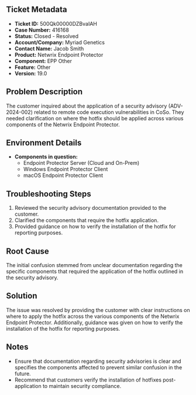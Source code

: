 ## Ticket Metadata
- **Ticket ID:** 500Qk00000DZBvaIAH
- **Case Number:** 416168
- **Status:** Closed - Resolved
- **Account/Company:** Myriad Genetics
- **Contact Name:** Jacob Smith
- **Product:** Netwrix Endpoint Protector
- **Component:** EPP Other
- **Feature:** Other
- **Version:** 19.0

## Problem Description
The customer inquired about the application of a security advisory (ADV-2024-002) related to remote code execution vulnerabilities in CoSo. They needed clarification on where the hotfix should be applied across various components of the Netwrix Endpoint Protector.

## Environment Details
- **Components in question:**
  - Endpoint Protector Server (Cloud and On-Prem)
  - Windows Endpoint Protector Client
  - macOS Endpoint Protector Client

## Troubleshooting Steps
1. Reviewed the security advisory documentation provided to the customer.
2. Clarified the components that require the hotfix application.
3. Provided guidance on how to verify the installation of the hotfix for reporting purposes.

## Root Cause
The initial confusion stemmed from unclear documentation regarding the specific components that required the application of the hotfix outlined in the security advisory.

## Solution
The issue was resolved by providing the customer with clear instructions on where to apply the hotfix across the various components of the Netwrix Endpoint Protector. Additionally, guidance was given on how to verify the installation of the hotfix for reporting purposes.

## Notes
- Ensure that documentation regarding security advisories is clear and specifies the components affected to prevent similar confusion in the future.
- Recommend that customers verify the installation of hotfixes post-application to maintain security compliance.